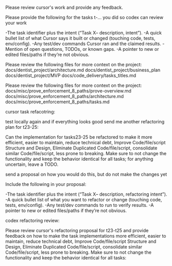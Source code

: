 
Please review cursor's work and provide any feedback.

Please provide the following for the tasks t-... you did so codex can review your work

-The task identifier plus the intent (“Task X– description, intent”).
-A quick bullet list of what Cursor says it built or changed (touching code, tests, env/config).
-Any test/dev commands Cursor ran and the claimed results.
-Mention of open questions, TODOs, or known gaps.
-A pointer to new or edited files/paths if they’re not obvious.


Please review the following files for more context on the project:
docs/dentist_project/architecture.md
docs/dentist_project/business_plan
docs/dentist_project/MVP
docs/code_delivery/tasks_titles.md



Please review the following files for more context on the project:
docs/misc/prove_enforcement_8_paths/prove-overview.md
docs/misc/prove_enforcement_8_paths/architecture.md
docs/misc/prove_enforcement_8_paths/tasks.md



cursor task refacotring:

test locally again and if everything looks good send me another refactoring plan for t23-25:


Can the implementation for tasks23-25 be refactored to make it more efficient, easier to maintain, reduce technical debt, Improve Code/file/script Structure and Design, Eliminate Duplicated Code/file/script, consolidate similar Code/file/script, less prone to breaking. Make sure to not change the functionality and keep the behavior identical for all tasks; for anything uncertain, leave a TODO.

send a proposal on how you would do this, but do not make the changes yet

Include the following in your proposal:

-The task identifier plus the intent (“Task X– description, refactoring intent”).
-A quick bullet list of what you want to refactor or change (touching code, tests, env/config).
-Any test/dev commands to run to verify results.
-A pointer to new or edited files/paths if they’re not obvious.


codex refactoring review:

Please review cursor's refactoring proposal for t23-t25 and provide feedback on how to make the task implementations
more efficient, easier to maintain, reduce technical debt, Improve Code/file/script Structure and Design, Eliminate Duplicated Code/file/script, consolidate similar Code/file/script, less prone to breaking. Make sure to not change the functionality and keep the behavior identical for all tasks: